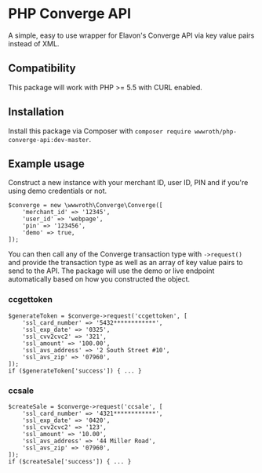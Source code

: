 # PHP Converge API

A simple, easy to use wrapper for Elavon's Converge API via key value pairs instead of XML.

## Compatibility

This package will work with PHP >= 5.5 with CURL enabled.

## Installation
Install this package via Composer with 
`composer require wwwroth/php-converge-api:dev-master`.

## Example usage
Construct a new instance with your merchant ID, user ID, PIN and if you're using demo credentials or not.
```
$converge = new \wwwroth\Converge\Converge([
    'merchant_id' => '12345',
    'user_id' => 'webpage',
    'pin' => '123456',
    'demo' => true,
]);
```
You can then call any of the Converge transaction type with `->request()` and provide the transaction type as well as an array of key value pairs to send to the API. The package will use the demo or live endpoint automatically based on how you constructed the object.
### ccgettoken
```
$generateToken = $converge->request('ccgettoken', [
    'ssl_card_number' => '5432************',
    'ssl_exp_date' => '0325',
    'ssl_cvv2cvc2' => '321',
    'ssl_amount' => '100.00',
    'ssl_avs_address' => '2 South Street #10',
    'ssl_avs_zip' => '07960',
]);
if ($generateToken['success']) { ... }
```
### ccsale
```
$createSale = $converge->request('ccsale', [
    'ssl_card_number' => '4321************',
    'ssl_exp_date' => '0420',
    'ssl_cvv2cvc2' => '123',
    'ssl_amount' => '10.00',
    'ssl_avs_address' => '44 Miller Road',
    'ssl_avs_zip' => '07960',
]);
if ($createSale['success']) { ... }
```
